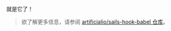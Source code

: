 就是它了！

<blockquote class="babel-callout babel-callout-info">
  <p>
    欲了解更多信息，请参阅 <a href="https://github.com/sane/sails-hook-babel">artificialio/sails-hook-babel 仓库</a>。
  </p>
</blockquote>
